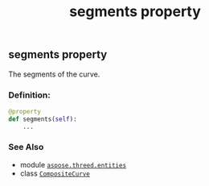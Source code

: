 ﻿---
title: segments property
second_title: Aspose.3D for Python via .NET API References
description: 
type: docs
weight: 170
url: /python-net/aspose.threed.entities/compositecurve/segments/
is_root: false
---

## segments property


The segments of the curve.
### Definition:
```python
@property
def segments(self):
    ...
```

### See Also
* module [`aspose.threed.entities`](../../)
* class [`CompositeCurve`](/3d/python-net/aspose.threed.entities/compositecurve)
